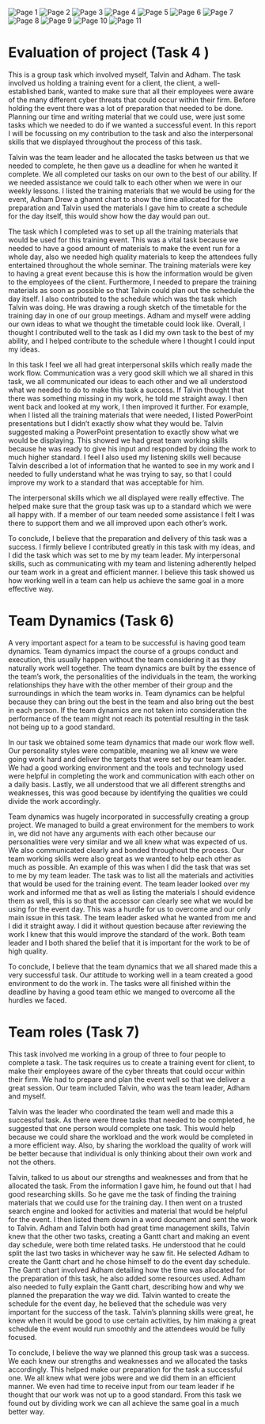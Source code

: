 ![Page 1](https://i.imgur.com/IWNLbE8.png)
![Page 2](https://i.imgur.com/oUoKbBq.png)
![Page 3](https://i.imgur.com/2sizFSp.png)
![Page 4](https://i.imgur.com/2hrZG0T.png)
![Page 5](https://i.imgur.com/dyOUtoq.png)
![Page 6](https://i.imgur.com/SUo1PRC.png)
![Page 7](https://i.imgur.com/g4Mkmap.png)
![Page 8](https://i.imgur.com/ECyQz7o.png)
![Page 9](https://i.imgur.com/iYXXmKs.png)
![Page 10](https://i.imgur.com/dNwOA22.png)
![Page 11](https://i.imgur.com/Cz3L8sA.png)



# Evaluation of project (Task 4 ) 
This is a group task which involved myself, Talvin and Adham. The task involved us holding a training event for a client, the client, a well-established bank, wanted to make sure that all their employees were aware of the many different cyber threats that could occur within their firm. Before holding the event there was a lot of preparation that needed to be done. Planning our time and writing material that we could use, were just some tasks which we needed to do if we wanted a successful event. In this report I will be focussing on my contribution to the task and also the interpersonal skills that we displayed throughout the process of this task. 


Talvin was the team leader and he allocated the tasks between us that we needed to complete, he then gave us a deadline for when he wanted it complete. We all completed our tasks on our own to the best of our ability. If we needed assistance we could talk to each other when we were in our weekly lessons. I listed the training materials that we would be using for the event, Adham Drew a ghannt chart to show the time allocated for the preparation and Talvin used the materials I gave him to create a schedule for the day itself, this would show how the day would pan out. 


The task which I completed was to set up all the training materials that would be used for this training event. This was a vital task because we needed to have a good amount of materials to make the event run for a whole day, also we needed high quality materials to keep the attendees fully entertained throughout the whole seminar. The training materials were key to having a great event because this is how the information would be given to the employees of the client. Furthermore, I needed to prepare the training materials as soon as possible so that Talvin could plan out the schedule the day itself. I also contributed to the schedule which was the task which Talvin was doing. He was drawing a rough sketch of the timetable for the training day in one of our group meetings. Adham and myself were adding our own ideas to what we thought the timetable could look like. Overall, I thought I contributed well to the task as I did my own task to the best of my ability, and I helped contribute to the schedule where I thought I could input my ideas. 


In this task I feel we all had great interpersonal skills which really made the work flow. Communication was a very good skill which we all shared in this task, we all communicated our ideas to each other and we all understood what we needed to do to make this task a success. If Talvin thought that there was something missing in my work, he told me straight away. I then went back and looked at my work, I then improved it further. For example, when I listed all the training materials that were needed, I listed PowerPoint presentations but I didn’t exactly show what they would be. Talvin suggested making a PowerPoint presentation to exactly show what we would be displaying. This showed we had great team working skills because he was ready to give his input and responded by doing the work to much higher standard. I feel I also used my listening skills well because Talvin described a lot of information that he wanted to see in my work and I needed to fully understand what he was trying to say, so that I could improve my work to a standard that was acceptable for him.


The interpersonal skills which we all displayed were really effective. The helped make sure that the group task was up to a standard which we were all happy with. If a member of our team needed some assistance I felt I was there to support them and we all improved upon each other’s work. 


To conclude, I believe that the preparation and delivery of this task was a success. I firmly believe I contributed greatly in this task with my ideas, and I did the task which was set to me by my team leader. My interpersonal skills, such as communicating with my team and listening adherently helped our team work in a great and efficient manner. I believe this task showed us how working well in a team can help us achieve the same goal in a more effective way.



# Team Dynamics (Task 6)
A very important aspect for a team to be successful is having good team dynamics. Team dynamics impact the course of a groups conduct and execution, this usually happen without the team considering it as they naturally work well together. The team dynamics are built by the essence of the team’s work, the personalities of the individuals in the team, the working relationships they have with the other member of their group and the surroundings in which the team works in. Team dynamics can be helpful because they can bring out the best in the team and also bring out the best in each person. If the team dynamics are not taken into consideration the performance of the team might not reach its potential resulting in the task not being up to a good standard.


In our task we obtained some team dynamics that made our work flow well. Our personality styles were compatible, meaning we all knew we were going work hard and deliver the targets that were set by our team leader. We had a good working environment and the tools and technology used were helpful in completing the work and communication with each other on a daily basis. Lastly, we all understood that we all different strengths and weaknesses, this was good because by identifying the qualities we could divide the work accordingly.


Team dynamics was hugely incorporated in successfully creating a group project. We managed to build a great environment for the members to work in, we did not have any arguments with each other because our personalities were very similar and we all knew what was expected of us. We also communicated clearly and bonded throughout the process. Our team working skills were also great as we wanted to help each other as much as possible. An example of this was when I did the task that was set to me by my team leader. The task was to list all the materials and activities that would be used for the training event. The team leader looked over my work and informed me that as well as listing the materials I should evidence them as well, this is so that the accessor can clearly see what we would be using for the event day. This was a hurdle for us to overcome and our only main issue in this task. The team leader asked what he wanted from me and I did it straight away. I did it without question because after reviewing the work I knew that this would improve the standard of the work. Both team leader and I both shared the belief that it is important for the work to be of high quality. 


To conclude, I believe that the team dynamics that we all shared made this a very successful task. Our attitude to working well in a team created a good environment to do the work in. The tasks were all finished within the deadline by having a good team ethic we manged to overcome all the hurdles we faced. 

# Team roles (Task 7)
This task involved me working in a group of three to four people to complete a task. The task requires us to create a training event for client, to make their employees aware of the cyber threats that could occur within their firm. We had to prepare and plan the event well so that we deliver a great session. Our team included Talvin, who was the team leader, Adham and myself. 


Talvin was the leader who coordinated the team well and made this a successful task. As there were three tasks that needed to be completed, he suggested that one person would complete one task. This would help because we could share the workload and the work would be completed in a more efficient way. Also, by sharing the workload the quality of work will be better because that individual is only thinking about their own work and not the others. 


Talvin, talked to us about our strengths and weaknesses and from that he allocated the task. From the information I gave him, he found out that I had good researching skills. So he gave me the task of finding the training materials that we could use for the training day. I then went on a trusted search engine and looked for activities and material that would be helpful for the event. I then listed them down in a word document and sent the work to Talvin. Adham and Talvin both had great time management skills, Talvin knew that the other two tasks, creating a Gantt chart and making an event day schedule, were both time related tasks. He understood that he could split the last two tasks in whichever way he saw fit. He selected Adham to create the Gantt chart and he chose himself to do the event day schedule. The Gantt chart involved Adham detailing how the time was allocated for the preparation of this task, he also added some resources used. Adham also needed to fully explain the Gantt chart, describing how and why we planned the preparation the way we did. Talvin wanted to create the schedule for the event day, he believed that the schedule was very important for the success of the task. Talvin’s planning skills were great, he knew when it would be good to use certain activities, by him making a great schedule the event would run smoothly and the attendees would be fully focused. 


To conclude, I believe the way we planned this group task was a success. We each knew our strengths and weaknesses and we allocated the tasks accordingly. This helped make our preparation for the task a successful one. We all knew what were jobs were and we did them in an efficient manner. We even had time to receive input from our team leader if he thought that our work was not up to a good standard. From this task we found out by dividing work we can all achieve the same goal in a much better way.




